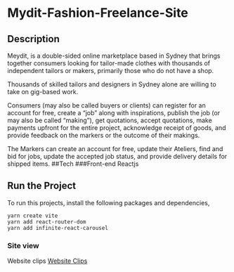 # Mydit-Fashion-Freelance-Site

## Description
Meydit, is a double-sided online marketplace based in Sydney that brings together consumers looking for tailor-made clothes with thousands of independent tailors or makers, primarily those who do not have a shop.

Thousands of skilled tailors and designers in Sydney alone are willing to take on gig-based work.

Consumers (may also be called buyers or clients) can register for an account for free, create a “job” along with inspirations, publish the job (or may also be called “making”), get quotations, accept quotations, make payments upfront for the entire project, acknowledge receipt of goods, and provide feedback on the markers or the outcome of their makings.

The Markers can create an account for free, update their Ateliers, find and bid for jobs, update the accepted job status, and provide delivery details for shipped items.
##Tech
###Front-end
Reactjs

## Run the Project
To run this projects, install the following packages and dependencies,
```
yarn create vite
yarn add react-router-dom
yarn add infinite-react-carousel
```

### Site view
Website clips [Website Clips](https://github.com/jahidulsec/Mydit-Fashion-Freelance-Site/blob/main/Front-end/public/Website%20clip.webm)
